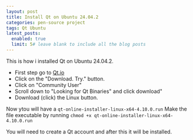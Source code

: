 ```yaml
---
layout: post
title: Install Qt on Ubuntu 24.04.2
categories: pen-source project
tags: Qt Ubuntu
latest_posts:
  enabled: true
  limit: 5# leave blank to include all the blog posts
---
```


This is how i installed Qt on Ubuntu 24.04.2.

* First step go to [Qt.io](https://www.qt.io/)
* Click on the "Download. Try." button.
* Click on "Community User"
* Scroll down to "Looking for Qt Binaries" and click download"
* Download (click) the Linux button.

Now ytou will have a `qt-online-installer-linux-x64-4.10.0.run`
Make the file executable by running `chmod +x qt-online-installer-linux-x64-4.10.0.run`

You will need to create a Qt account and after this it will be installed.

